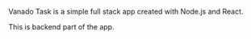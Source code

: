 Vanado Task is a simple full stack app created with Node.js and React.

This is backend part of the app.
